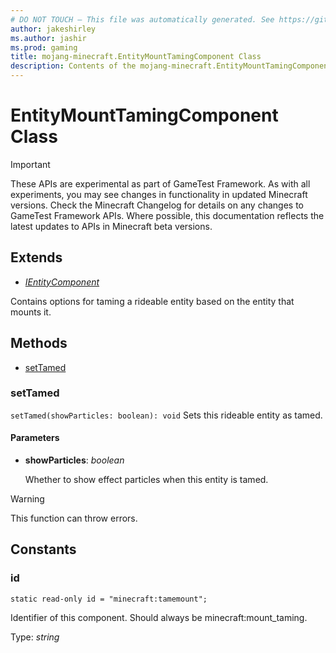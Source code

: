 ```yaml
---
# DO NOT TOUCH — This file was automatically generated. See https://github.com/Mojang/MinecraftApiDocsGenerator to modify descriptions, examples, etc.
author: jakeshirley
ms.author: jashir
ms.prod: gaming
title: mojang-minecraft.EntityMountTamingComponent Class
description: Contents of the mojang-minecraft.EntityMountTamingComponent class.
---
```

# EntityMountTamingComponent Class
>[!IMPORTANT]
>These APIs are experimental as part of GameTest Framework. As with all experiments, you may see changes in functionality in updated Minecraft versions. Check the Minecraft Changelog for details on any changes to GameTest Framework APIs. Where possible, this documentation reflects the latest updates to APIs in Minecraft beta versions.

## Extends
- [*IEntityComponent*](IEntityComponent.md)

Contains options for taming a rideable entity based on the entity that mounts it.

## Methods
- [setTamed](#settamed)

### **setTamed**
`
setTamed(showParticles: boolean): void
`
Sets this rideable entity as tamed.

#### **Parameters**
- **showParticles**: *boolean*
  
  Whether to show effect particles when this entity is tamed.
> [!WARNING]
> This function can throw errors.

## Constants

### **id**
`static read-only id = "minecraft:tamemount";`

Identifier of this component. Should always be minecraft:mount_taming.

Type: *string*
